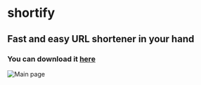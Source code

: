 # shortify
Fast and easy URL shortener in your hand
---

### You can download it [here](https://play.google.com/store/apps/details?id=com.trigger.shortify)

![Main page](http://i66.tinypic.com/ivhm4i.png)
